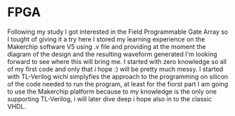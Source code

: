 # FPGA
Following my study I got interested in the Field Programmable Gate Array so I tought of giving it a try here I stored my learning experience on the Makerchip software V5 using .v file and providing at the moment the diagram of the design and the resulting waveform generated I'm looking forward to see where this will bring me. I started with zero knowledge so all of my first code and only that i hope :) will be pretty much messy. I started with TL-Verilog wichi simplyfies the approach to the programming on silicon of the code needed to run the program, at least for the fiorst part I am going to use the Makerchip platform because to my knowledge is the only one supporting TL-Verilog, i will later dive deep i hope also in to the classic VHDL.
